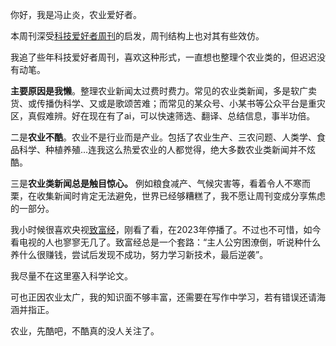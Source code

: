 
你好，我是冯止炎，农业爱好者。

本周刊深受[科技爱好者周刊](https://github.com/ruanyf/weekly/)的启发，周刊结构上也对其有些效仿。

我追了些年科技爱好者周刊，喜欢这种形式，一直想也整理个农业类的，但迟迟没有动笔。

**主要原因是我懒**。整理农业新闻太过费时费力。常见的农业类新闻，多是软广卖货、或传播伪科学、又或是歌颂苦难；而常见的某众号、小某书等公众平台是重灾区，真假难辨。好在现在有了ai，可以快速筛选、翻译、总结信息，事半功倍。

二是**农业不酷**。农业不是行业而是产业。包括了农业生产、三农问题、人类学、食品科学、种植养殖...连我这么热爱农业的人都觉得，绝大多数农业类新闻并不炫酷。

三是**农业类新闻总是触目惊心。** 例如粮食减产、气候灾害等，看着令人不寒而栗，在收集新闻时肯定无法避免，世界已经够糟糕了，我不愿让周刊变成分享焦虑的一部分。

我小时候很喜欢央视[致富经](https://tv.cctv.com/lm/zfj/)，刚看了看，在2023年停播了。不过也不可惜，如今看电视的人也寥寥无几了。致富经总是一个套路：“主人公穷困潦倒，听说种什么养什么很赚钱，尝试后发现不成功，努力学习新技术，最后逆袭”。


我尽量不在这里塞入科学论文。

可也正因农业太广，我的知识面不够丰富，还需要在写作中学习，若有错误还请海涵并指正。

农业，先酷吧，不酷真的没人关注了。